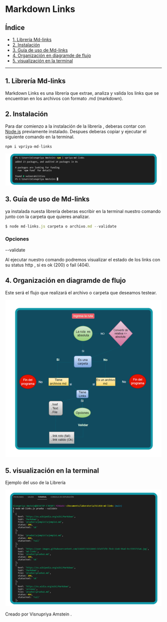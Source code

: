 # Markdown Links

## Índice

* [1. Librería Md-links](#1-Librería-Md-Links)
* [2. Instalación](#2-instalación)
* [3. Guía de uso de Md-links](#3-Guía-de-uso-de-Md-links)
* [4. Organización en diagramde de flujo](#4-Diagrama-de-flujo)
* [5. visualización en la terminal ](#5-visualización-en-la-terminal)


***

## 1. Librería Md-links

Markdown Links es una librería que extrae, analiza y valida los links que se encuentran en los archivos con formato .md (markdown). 

## 2. Instalación

Para dar comienzo a la instalación de la librería , deberas contar con [Node.js](https://nodejs.org/es/) previamente instalado. Despues deberas copiar y ejecutar el siguiente comando en la terminal.

```js
npm i vpriya-md-links
```
![foto1](https://github.com/visnupriyaAmstein/SCL018-md-links/blob/main/images/instalar.png?raw=true)


## 3. Guía de uso de Md-links

ya instalada nuesta librería deberas escribir en la terminal nuestro comando junto con la carpeta que quieres analizar.

```js
$ node md-links.js carpeta o archivo.md --validate
```
### Opciones

--validate

Al ejecutar nuestro comando podremos visualizar el estado de los links con su status http , si es ok (200) o fail (404).

## 4. Organización en diagramde de flujo

Este será el flujo que realizará el archivo o carpeta que deseamos testear.

![foto2](https://github.com/visnupriyaAmstein/SCL018-md-links/blob/main/images/diagrama.png?raw=true)

## 5. visualización en la terminal

Ejemplo del uso de la Librería 

![foto3](https://github.com/visnupriyaAmstein/SCL018-md-links/blob/main/images/terminal.png?raw=true)


Creado por Visnupriya Amstein .
